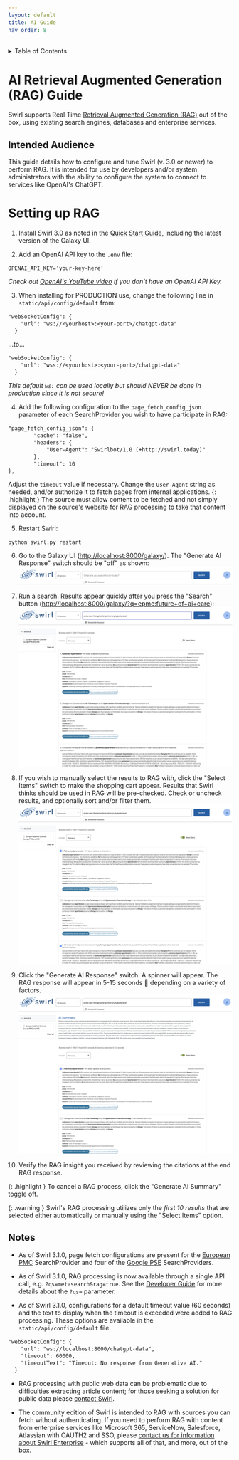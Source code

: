 ```yaml
---
layout: default
title: AI Guide
nav_order: 8
---
```

<details markdown="block">
  <summary>
    Table of Contents
  </summary>
  {: .text-delta }
- TOC
{:toc}
</details>

# AI Retrieval Augmented Generation (RAG) Guide

Swirl supports Real Time [Retrieval Augmented Generation (RAG)](index.md#what-is-retrieval-augmented-generation-rag-does-swirl-support-it) out of the box, using existing search engines, databases and enterprise services. 

## Intended Audience

This guide details how to configure and tune Swirl (v. 3.0 or newer) to perform RAG. It is intended for use by developers and/or system administrators with the ability to configure the system to connect to services like OpenAI's ChatGPT.

# Setting up RAG

1. Install Swirl 3.0 as noted in the [Quick Start Guide](Quick-Start.md#local-installation), including the latest version of the Galaxy UI.

2. Add an OpenAI API key to the `.env` file:
```
OPENAI_API_KEY='your-key-here'
```
*Check out [OpenAI's YouTube video](https://youtu.be/nafDyRsVnXU?si=YpvyaRvhX65vtBrb) if you don't have an OpenAI API Key.*

3. When installing for PRODUCTION use, change the following line in `static/api/config/default` from:
```
"webSocketConfig": {
    "url": "ws://<yourhost>:<your-port>/chatgpt-data"
  }
``` 
...to...
```
"webSocketConfig": {
    "url": "wss://<yourhost>:<your-port>/chatgpt-data"
  }
```
*This default `ws:` can be used locally but should NEVER be done in production since it is not secure!*

4. Add the following configuration to the `page_fetch_config_json` parameter of each SearchProvider you wish to have participate in RAG:
```
"page_fetch_config_json": {
        "cache": "false",
        "headers": {
            "User-Agent": "Swirlbot/1.0 (+http://swirl.today)"
        },
        "timeout": 10
}, 
```
Adjust the `timeout` value if necessary. Change the `User-Agent` string as needed, and/or authorize it to fetch pages from internal applications.
{: .highlight }
The source must allow content to be fetched and not simply displayed on the source's website for RAG processing to take that content into account.

5. Restart Swirl: 
```
python swirl.py restart
```

6. Go to the Galaxy UI ([http://localhost:8000/galaxy/](http://localhost:8000/galaxy/)). The "Generate AI Response" switch should be "off" as shown:
![Galaxy with RAG Generate AI Response switch off](images/swirl_rag_switch_off.png)

7. Run a search. Results appear quickly after you press the "Search" button ([http://localhost:8000/galaxy/?q=epmc:future+of+ai+care](http://localhost:8000/galaxy/?q=epmc:future+of+ai+care)):
![Galaxy with RAG results ready for selection](images/swirl_rag_pulmonary_1.png)

8. If you wish to manually select the results to RAG with, click the "Select Items" switch to make the shopping cart appear. Results that Swirl thinks should be used in RAG will be pre-checked. Check or uncheck results, and optionally sort and/or filter them.
![Galaxy with RAG results selected](images/swirl_rag_pulmonary_2.png)

9. Click the "Generate AI Response" switch. A spinner will appear. The RAG response will appear in 5-15 seconds :slightly_smiling_face: depending on a variety of factors.
![Galaxy with human directed RAG AI insight](images/swirl_rag_pulmonary_3.png)

10. Verify the RAG insight you received by reviewing the citations at the end RAG response. 

{: .highlight }
To cancel a RAG process, click the "Generate AI Summary" toggle off.

{: .warning }
Swirl's RAG processing utilizes only the *first 10 results* that are selected either automatically or manually using the "Select Items" option.

## Notes

* As of Swirl 3.1.0, page fetch configurations are present for the [European PMC](https://github.com/swirlai/swirl-search/blob/main/SearchProviders/europe_pmc.json) SearchProvider and four of the [Google PSE](https://github.com/swirlai/swirl-search/blob/main/SearchProviders/google_pse.json) SearchProviders.

* As of Swirl 3.1.0, RAG processing is now available through a single API call, e.g. `?qs=metasearch&rag=true`.  See the [Developer Guide](https://docs.swirl.today/Developer-Guide.html#get-synchronous-results-with-the-qs-url-parameter) for more details about the `?qs=` parameter.

* As of Swirl 3.1.0, configurations for a default timeout value (60 seconds) and the text to display when the timeout is exceeded were added to RAG processing.  These options are available in the `static/api/config/default` file.
```
"webSocketConfig": {
    "url": "ws://localhost:8000/chatgpt-data",
    "timeout": 60000,
    "timeoutText": "Timeout: No response from Generative AI."
  }
```

* RAG processing with public web data can be problematic due to difficulties extracting article content; for those seeking a solution for public data please [contact Swirl](mailto:hello@swirl.today).

* The community edition of Swirl is intended to RAG with sources you can fetch without authenticating. If you need to perform RAG with content from enterprise services like Microsoft 365, ServiceNow, Salesforce, Atlassian with OAUTH2 and SSO, please [contact us for information about Swirl Enterprise](mailto:hello@swirl.today) - which supports all of that, and more, out of the box.
